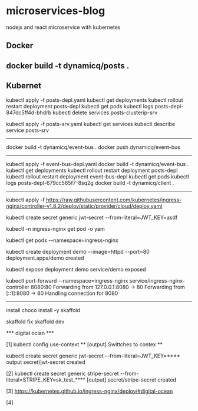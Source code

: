 # microservices-blog

nodejs and react microservice with kubernetes

## Docker

## docker build -t dynamicq/posts .

## Kubernet

kubectl apply -f posts-depl.yaml
kubectl get deployments
kubectl rollout restart deployment posts-depl
kubectl get pods
kubectl logs posts-depl-847dc5ff4d-bhdrb
kubectl delete services posts-clusterip-srv

kubectl apply -f posts-srv.yaml
kubectl get services
kubectl describe service posts-srv

---

docker build -t dynamicq/event-bus .
docker push dynamicq/event-bus

---

kubectl apply -f event-bus-depl.yaml
docker build -t dynamicq/event-bus .
kubectl get deployments
kubectl rollout restart deployment posts-depl
kubectl rollout restart deployment event-bus-depl
kubectl get pods
kubectl logs posts-depl-679cc565f7-8sq2g
docker build -t dynamicq/client .

---

kubectl apply -f https://raw.githubusercontent.com/kubernetes/ingress-nginx/controller-v1.8.2/deploy/static/provider/cloud/deploy.yaml

kubectl create secret generic jwt-secret --from-literal=JWT_KEY=asdf

kubectl -n ingress-nginx get pod -o yam

kubectl get pods --namespace=ingress-nginx

kubectl create deployment demo --image=httpd --port=80
deployment.apps/demo created

kubectl expose deployment demo
service/demo exposed

kubectl port-forward --namespace=ingress-nginx service/ingress-nginx-controller 8080:80
Forwarding from 127.0.0.1:8080 -> 80
Forwarding from [::1]:8080 -> 80
Handling connection for 8080

---

install
choco install -y skaffold

skaffold fix
skaffold dev


*** digital ocian ***

[1]
kubectl config use-context **
    [output] Swittches to contex **

kubectl create secret generic jwt-secret --from-literal=JWT_KEY=****
    output secret/jwt-secret created

[2]
kubectl create secret generic stripe-secret --from-literal=STRIPE_KEY=sk_test_****
    [output] secret/stripe-secret created

[3]
https://kubernetes.github.io/ingress-nginx/deploy/#digital-ocean

[4]
